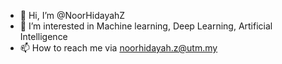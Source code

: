 - 👋 Hi, I’m @NoorHidayahZ
- 👀 I’m interested in Machine learning, Deep Learning, Artificial Intelligence
- 📫 How to reach me via noorhidayah.z@utm.my

<!---
NoorHidayahZ/NoorHidayahZ is a ✨ special ✨ repository because its `README.md` (this file) appears on your GitHub profile.
You can click the Preview link to take a look at your changes.
--->
